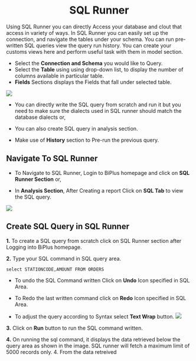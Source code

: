 

<center><h1>SQL Runner </h1></center>

Using SQL Runner you can directly Access your database and clout that access in variety of ways. In SQL Runner you can easily set up the connection, and navigate the tables under your schema. You can run pre-written SQL queries view the query run history. You can create your customs views here and perform useful task with them in model section.  

- Select the **Connection and Schema** you would like to Query.
- Select the **Table** using using drop-down list, to display the number of columns available in particular table.
- **Fields** Sections displays the Fields that fall under selected table.


![
](https://raw.githubusercontent.com/sv18042016/fp1/532dd8b61e94d1e08fe0b89afa6a5961336e8ad2/images/sql_ru.png)

- You can directly write the SQL query from scratch and run it but you need to make sure the dialects used in SQL runner should match the database dialects or,

- You can also create SQL query in analysis section. 

- Make use of **History** section to Pre-run the previous query.

## Navigate To SQL Runner

- To Navigate to SQL Runner, Login to BiPlus homepage and click on **SQL Runner Section** or,

- In **Analysis Section**, After Creating a report Click on **SQL Tab** to view the SQL query.

![
](https://raw.githubusercontent.com/sv18042016/fp1/8301318bea750b7d048df7f5a8e06607d216dce7/images/navigate_sql.png)

## Create SQL Query in SQL Runner

**1.** To create a SQL query from scratch click on SQL Runner section after Logging into BiPlus homepage.

**2.** Type your SQL command in SQL query area.

```
select STATIONCODE,AMOUNT FROM ORDERS
```

- To undo the SQL Command written Click on **Undo** Icon specified in SQL Area.

- To Redo the last written command click on **Redo** Icon specified in SQL Area.

- To adjust the query according to Syntax select **Text Wrap** button. 
![
](https://raw.githubusercontent.com/sv18042016/fp1/acd887b4aec5663dca6969ad0004c73f4b351dc3/images/undo_sql.png)


**3.**  Click on **Run** button to run the SQL command written.

**4.** On running the sql command, it displays the data retrieved below the query area as shown in the image. SQL runner will fetch a maximum limit of 5000 records only.
4. From the data retreived 

<!--stackedit_data:
eyJoaXN0b3J5IjpbLTEyMTM4NjI5NjIsLTE3NzU0OTI2MzUsNj
g3NDgyNzQzLDEwMTU0MzA0NTUsNDM5MTU2MzYzLC0xMjYwNzQz
MDExLC0xMzI5MjUwNzcwLDE3MjQ1OTY1OCw1ODM0Mzk2NTIsMT
A3NDI3MzU1NCwtMjA3Mjg5NDY3NCwtMzk5MTMyMjk3LC04NjA2
ODQ4MzcsLTIwMjA4MzAzMDksLTE1MDQzMjI0NjksMTUzMjY3Nz
YzMCwxNDI1MTc1NTA0LC0xNTgzMTI1MTg4XX0=
-->